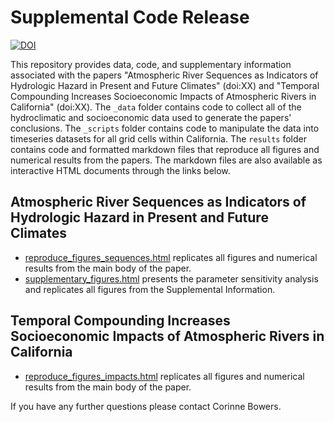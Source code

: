 # Supplemental Code Release

<a href="https://zenodo.org/badge/latestdoi/542767925"><img src="https://zenodo.org/badge/542767925.svg" alt="DOI"></a>

This repository provides data, code, and supplementary information associated with the papers "Atmospheric River Sequences as Indicators of Hydrologic Hazard in Present and Future Climates" (doi:XX) and "Temporal Compounding Increases Socioeconomic Impacts of Atmospheric Rivers in California" (doi:XX).
The `_data` folder contains code to collect all of the hydroclimatic and socioeconomic data used to generate the papers' conclusions.
The `_scripts` folder contains code to manipulate the data into timeseries datasets for all grid cells within California. 
The `results` folder contains code and formatted markdown files that reproduce all figures and numerical results from the papers.
The markdown files are also available as interactive HTML documents through the links below.

## Atmospheric River Sequences as Indicators of Hydrologic Hazard in Present and Future Climates

* [reproduce_figures_sequences.html](https://corinnebowers.github.io/reproduce_figures.html) replicates all figures and numerical results from the main body of the paper.
* [supplementary_figures.html](https://corinnebowers.github.io/supplementary_figures.html) presents the parameter sensitivity analysis and replicates all figures from the Supplemental Information.

## Temporal Compounding Increases Socioeconomic Impacts of Atmospheric Rivers in California

* [reproduce_figures_impacts.html](https://corinnebowers.github.io/reproduce_figures_impacts.html) replicates all figures and numerical results from the main body of the paper.

If you have any further questions please contact Corinne Bowers. 

